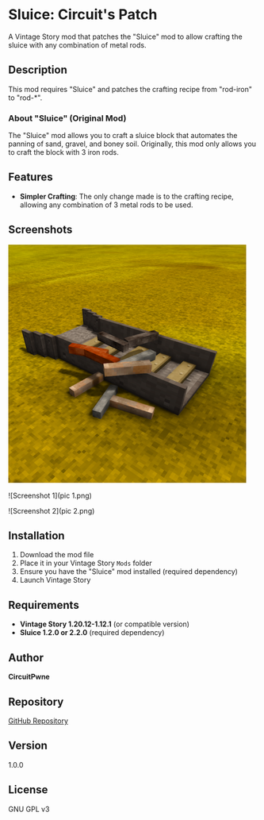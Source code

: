 # Sluice: Circuit's Patch

A Vintage Story mod that patches the "Sluice" mod to allow crafting the sluice with any combination of metal rods.

## Description

This mod requires "Sluice" and patches the crafting recipe from "rod-iron" to "rod-*".

### About "Sluice" (Original Mod)

The "Sluice" mod allows you to craft a sluice block that automates the panning of sand, gravel, and boney soil. Originally, this mod only allows you to craft the block with 3 iron rods. 

## Features

- **Simpler Crafting**: The only change made is to the crafting recipe, allowing any combination of 3 metal rods to be used.

## Screenshots

![Thumbnail](thumbnail.png)

![Screenshot 1](pic 1.png)

![Screenshot 2](pic 2.png)

## Installation

1. Download the mod file
2. Place it in your Vintage Story `Mods` folder
3. Ensure you have the "Sluice" mod installed (required dependency)
4. Launch Vintage Story

## Requirements

- **Vintage Story 1.20.12-1.12.1** (or compatible version)
- **Sluice 1.2.0 or 2.2.0** (required dependency)

## Author

**CircuitPwne**

## Repository

[GitHub Repository](https://github.com/CircuitDev192/SluiceCircuitsPatch)

## Version

1.0.0

## License

GNU GPL v3
